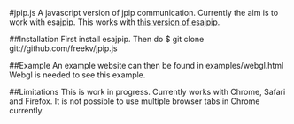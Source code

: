 #jpip.js
A javascript version of jpip communication. Currently the aim is to work with esajpip.
This works with [this version of esajpip](https://code.launchpad.net/~swhv/swhv/esajpip-current-swhv).

##Installation
First install esajpip. 
Then do 
$ git clone git://github.com/freekv/jpip.js

##Example
An example website can then be found in
examples/webgl.html
Webgl is needed to see this example.

##Limitations
This is work in progress.
Currently works with Chrome, Safari and Firefox.
It is not possible to use multiple browser tabs in Chrome currently.

